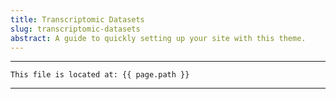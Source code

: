 ```yaml
---
title: Transcriptomic Datasets
slug: transcriptomic-datasets
abstract: A guide to quickly setting up your site with this theme.
---
```




---
```
This file is located at: {{ page.path }}
```
---
    
